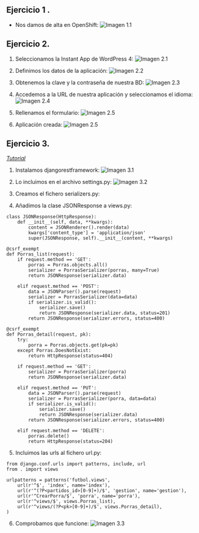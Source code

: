 Ejercicio 1 .
-------

* Nos damos de alta en OpenShift:
![Imagen 1.1](https://www.dropbox.com/s/t2edydqi3p8tq7c/1.1.png?dl=1)

Ejercicio 2.
-------
1. Seleccionamos la Instant App de WordPress 4:
![Imagen 2.1](https://www.dropbox.com/s/gb7i6sy7kkyxgnt/2.1.png?dl=1)

2. Definimos los datos de la aplicación:
![Imagen 2.2](https://www.dropbox.com/s/wg7se90ap9xqnht/2.2.png?dl=1)

3. Obtenemos la clave y la contraseña de nuestra BD:
![Imagen 2.3](https://www.dropbox.com/s/kbr7iyu4dtcn4hd/2.3.png?dl=1)

4. Accedemos a la URL de nuestra aplicación y seleccionamos el idioma:
![Imagen 2.4](https://www.dropbox.com/s/lo3615e53yh07g7/2.4.png?dl=1)

5. Rellenamos el formulario:
![Imagen 2.5](https://www.dropbox.com/s/cckdyzaj8rwhk0r/2.5.png?dl=1)

6. Aplicación creada:
![Imagen 2.5](https://www.dropbox.com/s/rdhkx57s3ji1ukg/2.6.png?dl=1)

Ejercicio 3.
-------
[*Tutorial*](http://www.django-rest-framework.org/tutorial/1-serialization/)

1.  Instalamos djangorestframework:
![Imagen 3.1](https://www.dropbox.com/s/66zxbi41vw2xupt/3.1.png?dl=1)

2. Lo incluimos en el archivo settings.py:
![Imagen 3.2](https://www.dropbox.com/s/9eze793h8ylmdt0/3.2.png?dl=1)

3. Creamos el fichero serializers.py:

4. Añadimos la clase JSONResponse a views.py:
~~~~
class JSONResponse(HttpResponse):
    def __init__(self, data, **kwargs):
        content = JSONRenderer().render(data)
        kwargs['content_type'] = 'application/json'
        super(JSONResponse, self).__init__(content, **kwargs)

@csrf_exempt
def Porras_list(request):
    if request.method == 'GET':
        porras = Porras.objects.all()
        serializer = PorrasSerializer(porras, many=True)
        return JSONResponse(serializer.data)

    elif request.method == 'POST':
        data = JSONParser().parse(request)
        serializer = PorrasSerializer(data=data)
        if serializer.is_valid():
            serializer.save()
            return JSONResponse(serializer.data, status=201)
        return JSONResponse(serializer.errors, status=400)

@csrf_exempt
def Porras_detail(request, pk):
    try:
        porra = Porras.objects.get(pk=pk)
    except Porras.DoesNotExist:
        return HttpResponse(status=404)

    if request.method == 'GET':
        serializer = PorrasSerializer(porra)
        return JSONResponse(serializer.data)

    elif request.method == 'PUT':
        data = JSONParser().parse(request)
        serializer = PorrasSerializer(porra, data=data)
        if serializer.is_valid():
            serializer.save()
            return JSONResponse(serializer.data)
        return JSONResponse(serializer.errors, status=400)

    elif request.method == 'DELETE':
        porras.delete()
        return HttpResponse(status=204)
~~~~
5. Incluimos las urls al fichero url.py:
~~~~
from django.conf.urls import patterns, include, url
from . import views

urlpatterns = patterns('futbol.views',
    url(r'^$', 'index', name='index'),
    url(r'^(?P<partidos_id>[0-9]+)/$', 'gestion', name='gestion'),
    url(r'^CrearPorra/$', 'porra', name='porra'),
    url(r'^views/$', views.Porras_list),
    url(r'^views/(?P<pk>[0-9]+)/$', views.Porras_detail),
)
~~~~

6. Comprobamos que funcione:
![Imagen 3.3](https://www.dropbox.com/s/c8ts1s01t44s7qf/3.3.png?dl=1)





